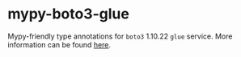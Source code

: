 # mypy-boto3-glue

Mypy-friendly type annotations for `boto3` 1.10.22 `glue` service.
More information can be found [here](https://github.com/vemel/mypy_boto3).